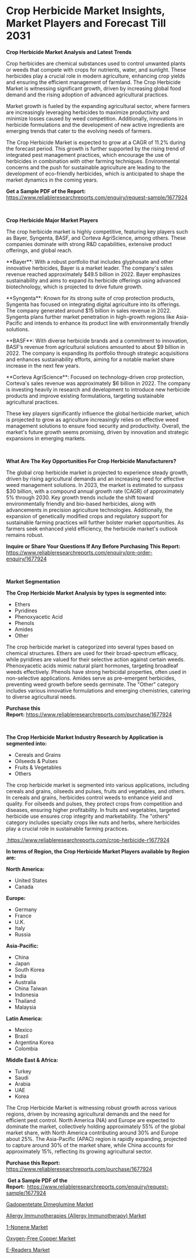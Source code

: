 <p><h1>Crop Herbicide Market Insights, Market Players and Forecast Till 2031</h1></p><p><strong>Crop Herbicide Market Analysis and Latest Trends</strong></p>
<p><p>Crop herbicides are chemical substances used to control unwanted plants or weeds that compete with crops for nutrients, water, and sunlight. These herbicides play a crucial role in modern agriculture, enhancing crop yields and ensuring the efficient management of farmland. The Crop Herbicide Market is witnessing significant growth, driven by increasing global food demand and the rising adoption of advanced agricultural practices. </p><p>Market growth is fueled by the expanding agricultural sector, where farmers are increasingly leveraging herbicides to maximize productivity and minimize losses caused by weed competition. Additionally, innovations in herbicide formulations and the development of new active ingredients are emerging trends that cater to the evolving needs of farmers.</p><p>The Crop Herbicide Market is expected to grow at a CAGR of 11.2% during the forecast period. This growth is further supported by the rising trend of integrated pest management practices, which encourage the use of herbicides in combination with other farming techniques. Environmental concerns and the push for sustainable agriculture are leading to the development of eco-friendly herbicides, which is anticipated to shape the market dynamics in the coming years.</p></p>
<p><strong>Get a Sample PDF of the Report:&nbsp;</strong> <a href="https://www.reliableresearchreports.com/enquiry/request-sample/1677924?utm_campaign=1453&utm_medium=2&utm_source=Github&utm_content=ia&utm_term=14102024&utm_id=crop-herbicide">https://www.reliableresearchreports.com/enquiry/request-sample/1677924</a></p>
<p>&nbsp;</p>
<p><strong>Crop Herbicide Major Market Players</strong></p>
<p><p>The crop herbicide market is highly competitive, featuring key players such as Bayer, Syngenta, BASF, and Corteva AgriScience, among others. These companies dominate with strong R&D capabilities, extensive product offerings, and global reach.</p><p>**Bayer**: With a robust portfolio that includes glyphosate and other innovative herbicides, Bayer is a market leader. The company's sales revenue reached approximately $49.5 billion in 2022. Bayer emphasizes sustainability and aims to expand its herbicide offerings using advanced biotechnology, which is projected to drive future growth.</p><p>**Syngenta**: Known for its strong suite of crop protection products, Syngenta has focused on integrating digital agriculture into its offerings. The company generated around $15 billion in sales revenue in 2022. Syngenta plans further market penetration in high-growth regions like Asia-Pacific and intends to enhance its product line with environmentally friendly solutions.</p><p>**BASF**: With diverse herbicide brands and a commitment to innovation, BASF’s revenue from agricultural solutions amounted to about $9 billion in 2022. The company is expanding its portfolio through strategic acquisitions and enhances sustainability efforts, aiming for a notable market share increase in the next few years.</p><p>**Corteva AgriScience**: Focused on technology-driven crop protection, Corteva's sales revenue was approximately $6 billion in 2022. The company is investing heavily in research and development to introduce new herbicide products and improve existing formulations, targeting sustainable agricultural practices.</p><p>These key players significantly influence the global herbicide market, which is projected to grow as agriculture increasingly relies on effective weed management solutions to ensure food security and productivity. Overall, the market's future growth seems promising, driven by innovation and strategic expansions in emerging markets.</p></p>
<p>&nbsp;</p>
<p><strong>What Are The Key Opportunities For Crop Herbicide Manufacturers?</strong></p>
<p><p>The global crop herbicide market is projected to experience steady growth, driven by rising agricultural demands and an increasing need for effective weed management solutions. In 2023, the market is estimated to surpass $30 billion, with a compound annual growth rate (CAGR) of approximately 5% through 2030. Key growth trends include the shift toward environmentally friendly and bio-based herbicides, along with advancements in precision agriculture technologies. Additionally, the expansion of genetically modified crops and regulatory support for sustainable farming practices will further bolster market opportunities. As farmers seek enhanced yield efficiency, the herbicide market's outlook remains robust.</p></p>
<p><strong>Inquire or Share Your Questions If Any Before Purchasing This Report:</strong> <a href="https://www.reliableresearchreports.com/enquiry/pre-order-enquiry/1677924?utm_campaign=1453&utm_medium=2&utm_source=Github&utm_content=ia&utm_term=14102024&utm_id=crop-herbicide">https://www.reliableresearchreports.com/enquiry/pre-order-enquiry/1677924</a></p>
<p>&nbsp;</p>
<p><strong>Market Segmentation</strong></p>
<p><strong>The Crop Herbicide Market Analysis by types is segmented into:</strong></p>
<p><ul><li>Ethers</li><li>Pyridines</li><li>Phenoxyacetic Acid</li><li>Phenols</li><li>Amides</li><li>Other</li></ul></p>
<p><p>The crop herbicide market is categorized into several types based on chemical structures. Ethers are used for their broad-spectrum efficacy, while pyridines are valued for their selective action against certain weeds. Phenoxyacetic acids mimic natural plant hormones, targeting broadleaf weeds effectively. Phenols have strong herbicidal properties, often used in non-selective applications. Amides serve as pre-emergent herbicides, preventing weed growth before seeds germinate. The "Other" category includes various innovative formulations and emerging chemistries, catering to diverse agricultural needs.</p></p>
<p><strong>Purchase this Report:&nbsp;</strong><a href="https://www.reliableresearchreports.com/purchase/1677924?utm_campaign=1453&utm_medium=2&utm_source=Github&utm_content=ia&utm_term=14102024&utm_id=crop-herbicide">https://www.reliableresearchreports.com/purchase/1677924</a></p>
<p>&nbsp;</p>
<p><strong>The Crop Herbicide Market Industry Research by Application is segmented into:</strong></p>
<p><ul><li>Cereals and Grains</li><li>Oilseeds & Pulses</li><li>Fruits & Vegetables</li><li>Others</li></ul></p>
<p><p>The crop herbicide market is segmented into various applications, including cereals and grains, oilseeds and pulses, fruits and vegetables, and others. In cereals and grains, herbicides control weeds to enhance yield and quality. For oilseeds and pulses, they protect crops from competition and diseases, ensuring higher profitability. In fruits and vegetables, targeted herbicide use ensures crop integrity and marketability. The "others" category includes specialty crops like nuts and herbs, where herbicides play a crucial role in sustainable farming practices.</p></p>
<p><a href="https://www.reliableresearchreports.com/crop-herbicide-r1677924?utm_campaign=1453&utm_medium=2&utm_source=Github&utm_content=ia&utm_term=14102024&utm_id=crop-herbicide">&nbsp;https://www.reliableresearchreports.com/crop-herbicide-r1677924</a></p>
<p><strong>In terms of Region, the Crop Herbicide Market Players available by Region are:</strong></p>
<p>
    <p> <strong> North America: </strong>
        <ul>
            <li>United States</li>
            <li>Canada</li>
        </ul>
        </p> 
    <p> <strong> Europe: </strong>
        <ul>
            <li>Germany</li>
            <li>France</li>
            <li>U.K.</li>
            <li>Italy</li>
            <li>Russia</li>
        </ul>
        </p> 
    <p> <strong> Asia-Pacific: </strong>
        <ul>
            <li>China</li>
            <li>Japan</li>
            <li>South Korea</li>
            <li>India</li>
            <li>Australia</li>
            <li>China Taiwan</li>
            <li>Indonesia</li>
            <li>Thailand</li>
            <li>Malaysia</li>
        </ul>
        </p> 
    <p> <strong> Latin America: </strong>
        <ul>
            <li>Mexico</li>
            <li>Brazil</li>
            <li>Argentina Korea</li>
            <li>Colombia</li>
        </ul>
        </p> 
    <p> <strong> Middle East & Africa: </strong>
        <ul>
            <li>Turkey</li>
            <li>Saudi</li>
            <li>Arabia</li>
            <li>UAE</li>
            <li>Korea</li>
        </ul>
    </p>
    </p>
<p><p>The Crop Herbicide Market is witnessing robust growth across various regions, driven by increasing agricultural demands and the need for efficient pest control. North America (NA) and Europe are expected to dominate the market, collectively holding approximately 55% of the global market share, with North America contributing around 30% and Europe about 25%. The Asia-Pacific (APAC) region is rapidly expanding, projected to capture around 30% of the market share, while China accounts for approximately 15%, reflecting its growing agricultural sector.</p></p>
<p><strong>Purchase this Report: </strong><a href="https://www.reliableresearchreports.com/purchase/1677924?utm_campaign=1453&utm_medium=2&utm_source=Github&utm_content=ia&utm_term=14102024&utm_id=crop-herbicide">https://www.reliableresearchreports.com/purchase/1677924</a></p>
<p>&nbsp;<strong>Get a Sample PDF of the Report:&nbsp;&nbsp;</strong><a href="https://www.reliableresearchreports.com/enquiry/request-sample/1677924?utm_campaign=1453&utm_medium=2&utm_source=Github&utm_content=ia&utm_term=14102024&utm_id=crop-herbicide">https://www.reliableresearchreports.com/enquiry/request-sample/1677924</a></p>
<p><strong></strong></p>
<p><p><a href="https://github.com/Krish2023na/Market-Research-Report-List-6/blob/main/gadopentetate-dimeglumine-market.md?utm_campaign=1453&utm_medium=2&utm_source=Github&utm_content=ia&utm_term=14102024&utm_id=crop-herbicide">Gadopentetate Dimeglumine Market</a></p><p><a href="https://www.linkedin.com/pulse/allergy-immunotherapies-immunotherapy-revenue-growth-report-1eogf?trk=public_post_embed_feed-article-content&utm_campaign=1453&utm_medium=2&utm_source=Github&utm_content=ia&utm_term=14102024&utm_id=crop-herbicide">Allergy Immunotherapies (Allergy Immunotherapy) Market</a></p><p><a href="https://www.linkedin.com/pulse/1-nonene-landscape-product-spectrum-market-trajectories-2024-2031-0nxrf?trk=public_post_embed_feed-article-content&utm_campaign=1453&utm_medium=2&utm_source=Github&utm_content=ia&utm_term=14102024&utm_id=crop-herbicide">1-Nonene Market</a></p><p><a href="https://www.linkedin.com/pulse/global-oxygen-free-copper-market-trends-analysis-future-growth-17ygf?trk=public_post_embed_feed-article-content&utm_campaign=1453&utm_medium=2&utm_source=Github&utm_content=ia&utm_term=14102024&utm_id=crop-herbicide">Oxygen-Free Copper Market</a></p><p><a href="https://www.linkedin.com/pulse/analyzing-e-readers-market-dynamics-growth-drivers-forecasted-huoof?trk=public_post_embed_feed-article-content&utm_campaign=1453&utm_medium=2&utm_source=Github&utm_content=ia&utm_term=14102024&utm_id=crop-herbicide">E-Readers Market</a></p></p>